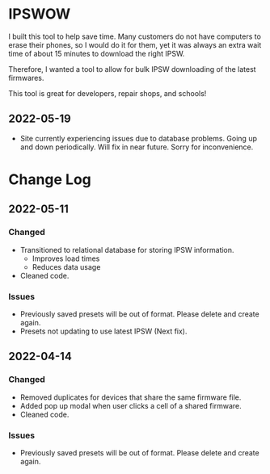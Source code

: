 # IPSWOW

I built this tool to help save time. Many customers do not have computers to erase their phones, so I would do it for them, yet it was always an extra wait time of about 15 minutes to download the right IPSW.

Therefore, I wanted a tool to allow for bulk IPSW downloading of the latest firmwares.

This tool is great for developers, repair shops, and schools!


## 2022-05-19
- Site currently experiencing issues due to database problems. Going up and down periodically. Will fix in near future. Sorry for inconvenience. 



# Change Log

## 2022-05-11

### Changed
- Transitioned to relational database for storing IPSW information.
  - Improves load times
  - Reduces data usage
- Cleaned code. 

### Issues
- Previously saved presets will be out of format. Please delete and create again. 
- Presets not updating to use latest IPSW (Next fix). 

## 2022-04-14

### Changed
- Removed duplicates for devices that share the same firmware file. 
- Added pop up modal when user clicks a cell of a shared firmware. 
- Cleaned code. 

### Issues
- Previously saved presets will be out of format. Please delete and create again. 
